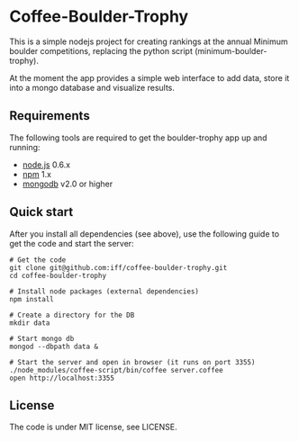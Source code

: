 # Coffee-Boulder-Trophy

This is a simple nodejs project for creating rankings at the annual Minimum
boulder competitions, replacing the python script (minimum-boulder-trophy).

At the moment the app provides a simple web interface to add data, store it
into a mongo database and visualize results.


## Requirements

The following tools are required to get the boulder-trophy app up and running:

 * [node.js](http://nodejs.org/) 0.6.x
 * [npm](http://npmjs.org/) 1.x
 * [mongodb](http://www.mongodb.org/) v2.0 or higher


## Quick start

After you install all dependencies (see above), use the following guide to get
the code and start the server:

    # Get the code
    git clone git@github.com:iff/coffee-boulder-trophy.git
    cd coffee-boulder-trophy

    # Install node packages (external dependencies)
    npm install

    # Create a directory for the DB
    mkdir data

    # Start mongo db
    mongod --dbpath data &

    # Start the server and open in browser (it runs on port 3355)
    ./node_modules/coffee-script/bin/coffee server.coffee
    open http://localhost:3355


## License

The code is under MIT license, see LICENSE.

